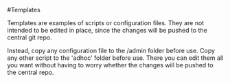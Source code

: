 #Templates

Templates are examples of scripts or configuration files. They are not intended to be edited in place, since the changes will be pushed to the central git repo.

Instead, copy any configuration file to the /admin folder before use. Copy any other script to the 'adhoc' folder before use. There you can edit them all you want without having to worry whether the changes will be pushed to the central repo.


